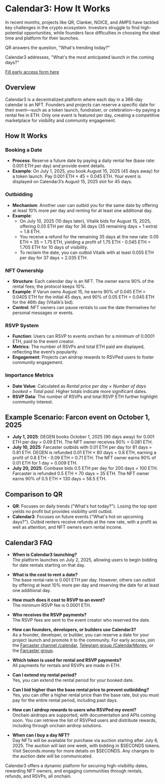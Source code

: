 # Calendar3: How It Works

In recent months, projects like QR, Clanker, NOICE, and AMPS have tackled key challenges in the crypto ecosystem. Investors struggle to find high-potential opportunities, while founders face difficulties in choosing the ideal time and platform for their launches. 

QR answers the question, "What's trending today?" 

Calendar3 addresses, "What's the most anticipated launch in the coming days?"

[Fill early access form here](https://forms.gle/YZtGvYov3R6svGHJ7)


## Overview

Calendar3 is a decentralized platform where each day in a 366-day calendar is an NFT. Founders and projects can reserve a specific date for their event—such as a token launch, fundraiser, or celebration—by paying a rental fee in ETH. Only one event is featured per day, creating a competitive marketplace for visibility and community engagement.

## How It Works

### Booking a Date

- **Process**: Reserve a future date by paying a daily rental fee (base rate: 0.001 ETH per day) and provide event details.
- **Example**: On July 1, 2025, you book August 15, 2025 (45 days away) for a token launch. Pay 0.001 ETH × 45 = 0.045 ETH. Your event is displayed on Calendar3’s August 15, 2025 slot for 45 days.

### Outbidding

- **Mechanism**: Another user can outbid you for the same date by offering at least 10% more per day and renting for at least one additional day.
- **Example**:
  - On July 10, 2025 (10 days later), Vitalik bids for August 15, 2025, offering 0.05 ETH per day for 36 days (35 remaining days + 1 extra) = 1.8 ETH.
  - You receive a refund for the remaining 35 days at the new rate: 0.05 ETH × 35 = 1.75 ETH, yielding a profit of 1.75 ETH - 0.045 ETH = 1.705 ETH for 10 days of visibility.
  - To reclaim the date, you can outbid Vitalik with at least 0.055 ETH per day for 37 days = 2.035 ETH.

### NFT Ownership

- **Structure**: Each calendar day is an NFT. The owner earns 90% of the rental fees; the protocol keeps 10%.
- **Example**: If Varun owns August 15, he earns 90% of 0.045 ETH = 0.0405 ETH for the initial 45 days, and 90% of 0.05 ETH = 0.045 ETH for the 46th day (Vitalik’s bid).
- **Control**: NFT owners can pause rentals to use the date themselves for personal messages or events.

### RSVP System

- **Function**: Users can RSVP to events onchain for a minimum of 0.0001 ETH, paid to the event creator.
- **Metrics**: The number of RSVPs and total ETH paid are displayed, reflecting the event’s popularity.
- **Engagement**: Projects can airdrop rewards to RSVPed users to foster community engagement.

### Importance Metrics

- **Date Value**: Calculated as *Rental price per day × Number of days booked = Total paid*. Higher totals indicate more significant dates.
- **RSVP Data**: The number of RSVPs and total RSVP ETH further highlight community interest.

## Example Scenario: Farcon event on October 1, 2025

- **July 1, 2025**: DEGEN books October 1, 2025 (90 days away) for 0.001 ETH per day = 0.09 ETH. The NFT owner receives 90% = 0.081 ETH.
- **July 10, 2025**: Farcaster outbids with 0.01 ETH per day for 81 days = 0.81 ETH. DEGEN is refunded 0.01 ETH × 80 days = 0.8 ETH, earning a profit of 0.8 ETH - 0.09 ETH = 0.71 ETH. The NFT owner earns 90% of 0.01 ETH for 1 day = 0.009 ETH.
- **July 20, 2025**: Coinbase bids 0.5 ETH per day for 200 days = 100 ETH. Farcaster is refunded 0.5 ETH × 70 days = 35 ETH. The NFT owner earns 90% of 0.5 ETH × 130 days = 58.5 ETH.

## Comparison to QR

- **QR**: Focuses on daily trends ("What's hot today?"). Losing the top spot yields no profit but provides visibility until outbid.
- **Calendar3**: Focuses on future events ("What's hot on upcoming days?"). Outbid renters receive refunds at the new rate, with a profit as well as attention, and NFT owners earn rental income.

## Calendar3 FAQ

- **When is Calendar3 launching?**  
  The platform launches on July 2, 2025, allowing users to begin bidding for date rentals starting on that day.

- **What is the cost to rent a date?**  
  The base rental rate is 0.001 ETH per day. However, others can outbid by offering at least 10% more per day and reserving the date for at least one additional day.

- **How much does it cost to RSVP to an event?**  
  The minimum RSVP fee is 0.0001 ETH.

- **Who receives the RSVP payments?**  
  The RSVP fees are sent to the event creator who reserved the date.

- **How can founders, developers, or builders use Calendar3?**  
  As a founder, developer, or builder, you can reserve a date for your project launch and promote it to the community. For early access, join the [Farcaster channel /calendar](https://farcaster.xyz/~/channel/calendar), [Telegram group /CalendarMoney](https://t.me/CalendarMoney), or the [Farcaster group](https://farcaster.xyz/~/group/QNP4XsWqSZwQqj0gAqDwfw).

- **Which token is used for rental and RSVP payments?**  
  All payments for rentals and RSVPs are made in ETH.

- **Can I extend my rental period?**  
  Yes, you can extend the rental period for your booked date.

- **Can I bid higher than the base rental price to prevent outbidding?**  
  Yes, you can offer a higher rental price than the base rate, but you must pay for the entire rental period, including past days.

- **How can I airdrop rewards to users who RSVPed my event?**  
  Onchain airdrops are supported, with documentation and APIs coming soon. You can retrieve the list of RSVPed users and distribute rewards, including through onchain airdrop solutions.

- **When can I buy a day NFT?**  
  Day NFTs will be available for purchase via auction starting after July 6, 2025. The auction will last one week, with bidding in $SECONDS tokens. Visit Seconds.money for more details on $SECONDS. Any changes to the auction date will be communicated.

Calendar3 offers a dynamic platform for securing high-visibility dates, rewarding NFT owners, and engaging communities through rentals, refunds, and RSVPs, all onchain.

